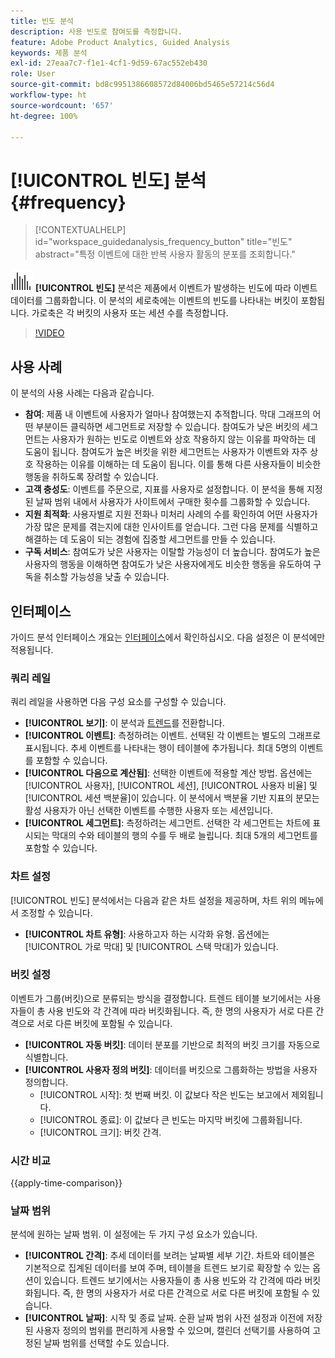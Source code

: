 ```yaml
---
title: 빈도 분석
description: 사용 빈도로 참여도를 측정합니다.
feature: Adobe Product Analytics, Guided Analysis
keywords: 제품 분석
exl-id: 27eaa7c7-f1e1-4cf1-9d59-67ac552eb430
role: User
source-git-commit: bd8c9951386608572d84006bd5465e57214c56d4
workflow-type: ht
source-wordcount: '657'
ht-degree: 100%

---
```


# [!UICONTROL 빈도] 분석 {#frequency}

<!-- markdownlint-disable MD034 -->

>[!CONTEXTUALHELP]
>id="workspace_guidedanalysis_frequency_button"
>title="빈도"
>abstract="특정 이벤트에 대한 반복 사용자 활동의 분포를 조회합니다."

<!-- markdownlint-enable MD034 -->

![빈도](/help/assets/icons/Histogram.svg) **[!UICONTROL 빈도]** 분석은 제품에서 이벤트가 발생하는 빈도에 따라 이벤트 데이터를 그룹화합니다. 이 분석의 세로축에는 이벤트의 빈도를 나타내는 버킷이 포함됩니다. 가로축은 각 버킷의 사용자 또는 세션 수를 측정합니다.

>[!VIDEO](https://video.tv.adobe.com/v/3435809/?quality=12&learn=on&captions=kor)

## 사용 사례

이 분석의 사용 사례는 다음과 같습니다.

* **참여**: 제품 내 이벤트에 사용자가 얼마나 참여했는지 추적합니다. 막대 그래프의 어떤 부분이든 클릭하면 세그먼트로 저장할 수 있습니다. 참여도가 낮은 버킷의 세그먼트는 사용자가 원하는 빈도로 이벤트와 상호 작용하지 않는 이유를 파악하는 데 도움이 됩니다. 참여도가 높은 버킷을 위한 세그먼트는 사용자가 이벤트와 자주 상호 작용하는 이유를 이해하는 데 도움이 됩니다. 이를 통해 다른 사용자들이 비슷한 행동을 취하도록 장려할 수 있습니다.
* **고객 충성도**: 이벤트를 주문으로, 지표를 사용자로 설정합니다. 이 분석을 통해 지정된 날짜 범위 내에서 사용자가 사이트에서 구매한 횟수를 그룹화할 수 있습니다.
* **지원 최적화**: 사용자별로 지원 전화나 미처리 사례의 수를 확인하여 어떤 사용자가 가장 많은 문제를 겪는지에 대한 인사이트를 얻습니다. 그런 다음 문제를 식별하고 해결하는 데 도움이 되는 경험에 집중할 세그먼트를 만들 수 있습니다.
* **구독 서비스**: 참여도가 낮은 사용자는 이탈할 가능성이 더 높습니다. 참여도가 높은 사용자의 행동을 이해하면 참여도가 낮은 사용자에게도 비슷한 행동을 유도하여 구독을 취소할 가능성을 낮출 수 있습니다.

## 인터페이스

가이드 분석 인터페이스 개요는 [인터페이스](../overview.md#interface)에서 확인하십시오. 다음 설정은 이 분석에만 적용됩니다.

### 쿼리 레일

쿼리 레일을 사용하면 다음 구성 요소를 구성할 수 있습니다.

* **[!UICONTROL 보기]**: 이 분석과 [트렌드](trends.md)를 전환합니다.
* **[!UICONTROL 이벤트]**: 측정하려는 이벤트. 선택된 각 이벤트는 별도의 그래프로 표시됩니다. 추세 이벤트를 나타내는 행이 테이블에 추가됩니다. 최대 5명의 이벤트를 포함할 수 있습니다.
* **[!UICONTROL 다음으로 계산됨]**: 선택한 이벤트에 적용할 계산 방법. 옵션에는 [!UICONTROL 사용자], [!UICONTROL 세션], [!UICONTROL 사용자 비율] 및 [!UICONTROL 세션 백분율]이 있습니다. 이 분석에서 백분율 기반 지표의 분모는 활성 사용자가 아닌 선택한 이벤트를 수행한 사용자 또는 세션입니다.
* **[!UICONTROL 세그먼트]**: 측정하려는 세그먼트. 선택한 각 세그먼트는 차트에 표시되는 막대의 수와 테이블의 행의 수를 두 배로 늘립니다. 최대 5개의 세그먼트를 포함할 수 있습니다.

### 차트 설정

[!UICONTROL 빈도] 분석에서는 다음과 같은 차트 설정을 제공하며, 차트 위의 메뉴에서 조정할 수 있습니다.

* **[!UICONTROL 차트 유형]**: 사용하고자 하는 시각화 유형. 옵션에는[!UICONTROL 가로 막대] 및 [!UICONTROL 스택 막대]가 있습니다.

### 버킷 설정

이벤트가 그룹(버킷)으로 분류되는 방식을 결정합니다. 트렌드 테이블 보기에서는 사용자들이 총 사용 빈도와 각 간격에 따라 버킷화됩니다. 즉, 한 명의 사용자가 서로 다른 간격으로 서로 다른 버킷에 포함될 수 있습니다.

* **[!UICONTROL 자동 버킷]**: 데이터 분포를 기반으로 최적의 버킷 크기를 자동으로 식별합니다.
* **[!UICONTROL 사용자 정의 버킷]**: 데이터를 버킷으로 그룹화하는 방법을 사용자 정의합니다.
   * [!UICONTROL 시작]: 첫 번째 버킷. 이 값보다 작은 빈도는 보고에서 제외됩니다.
   * [!UICONTROL 종료]: 이 값보다 큰 빈도는 마지막 버킷에 그룹화됩니다.
   * [!UICONTROL 크기]: 버킷 간격.

### 시간 비교

{{apply-time-comparison}}

### 날짜 범위

분석에 원하는 날짜 범위. 이 설정에는 두 가지 구성 요소가 있습니다.

* **[!UICONTROL 간격]**: 추세 데이터를 보려는 날짜별 세부 기간. 차트와 테이블은 기본적으로 집계된 데이터를 보여 주며, 테이블을 트렌드 보기로 확장할 수 있는 옵션이 있습니다. 트렌드 보기에서는 사용자들이 총 사용 빈도와 각 간격에 따라 버킷화됩니다. 즉, 한 명의 사용자가 서로 다른 간격으로 서로 다른 버킷에 포함될 수 있습니다.
* **[!UICONTROL 날짜]**: 시작 및 종료 날짜. 순환 날짜 범위 사전 설정과 이전에 저장된 사용자 정의의 범위를 편리하게 사용할 수 있으며, 캘린더 선택기를 사용하여 고정된 날짜 범위를 선택할 수도 있습니다.


<!--
## Example

See below foran example of the analysis.

![Frequency](../assets/frequency.png)

-->

